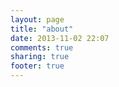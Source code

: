```yaml
---
layout: page
title: "about"
date: 2013-11-02 22:07
comments: true
sharing: true
footer: true
---
```

